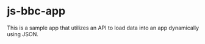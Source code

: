 # js-bbc-app

This is a sample app that utilizes an API to load data into an app dynamically using JSON.
